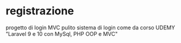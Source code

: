 # registrazione
progetto di login MVC pulito
sistema di login come da corso UDEMY "Laravel 9 e 10 con MySql, PHP OOP e MVC"
